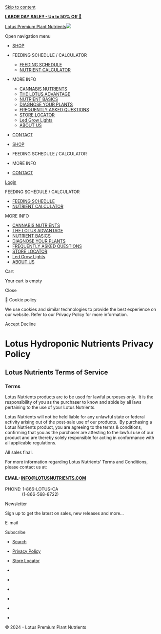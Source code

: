[Skip to content](#main)

[**LABOR DAY SALE!! - Up to 50% Off 🦍**](https://www.gorillagrowtent.com/collections/lotus-nutrients "https://www.gorillagrowtent.com/collections/lotus-nutrients")

[Lotus Premium Plant Nutrients![](//lotusnutrients.com/cdn/shop/files/Lotus-Logo.webp?v=1683572191&width=409)](https://lotusnutrients.com/)

Open navigation menu

* [SHOP](https://lotusnutrients.com/pages/best-cannabis-nutrients)
* FEEDING SCHEDULE / CALCULATOR
    
    * [FEEDING SCHEDULE](https://lotusnutrients.com/pages/cannabis-feeding-schedule)
    * [NUTRIENT CALCULATOR](https://lotusnutrients.com/pages/nutrient-calculator)
    
* MORE INFO
    
    * [CANNABIS NUTRIENTS](https://lotusnutrients.com/pages/best-cannabis-nutrients)
    * [THE LOTUS ADVANTAGE](https://lotusnutrients.com/pages/best-hydroponic-nutrients)
    * [NUTRIENT BASICS](https://lotusnutrients.com/pages/understanding-the-nutrients-your-plants-need)
    * [DIAGNOSE YOUR PLANTS](https://lotusnutrients.com/pages/cannabis-deficiencies)
    * [FREQUENTLY ASKED QUESTIONS](https://lotusnutrients.com/pages/frequently-asked-questions)
    * [STORE LOCATOR](https://lotusnutrients.com/pages/nutrients-near-me)
    * [Led Grow Lights](https://www.kindledgrowlights.com/)
    * [ABOUT US](https://lotusnutrients.com/pages/about)
    
* [CONTACT](https://lotusnutrients.com/pages/contact-and-support)

* [SHOP](https://lotusnutrients.com/pages/best-cannabis-nutrients)
* FEEDING SCHEDULE / CALCULATOR
* MORE INFO
* [CONTACT](https://lotusnutrients.com/pages/contact-and-support)

[Login](https://lotusnutrients.com/account/login)

FEEDING SCHEDULE / CALCULATOR

* [FEEDING SCHEDULE](https://lotusnutrients.com/pages/cannabis-feeding-schedule)
* [NUTRIENT CALCULATOR](https://lotusnutrients.com/pages/nutrient-calculator)

MORE INFO

* [CANNABIS NUTRIENTS](https://lotusnutrients.com/pages/best-cannabis-nutrients)
* [THE LOTUS ADVANTAGE](https://lotusnutrients.com/pages/best-hydroponic-nutrients)
* [NUTRIENT BASICS](https://lotusnutrients.com/pages/understanding-the-nutrients-your-plants-need)
* [DIAGNOSE YOUR PLANTS](https://lotusnutrients.com/pages/cannabis-deficiencies)
* [FREQUENTLY ASKED QUESTIONS](https://lotusnutrients.com/pages/frequently-asked-questions)
* [STORE LOCATOR](https://lotusnutrients.com/pages/nutrients-near-me)
* [Led Grow Lights](https://www.kindledgrowlights.com/)
* [ABOUT US](https://lotusnutrients.com/pages/about)

Cart

Your cart is empty

Close

🍪 Cookie policy

We use cookies and similar technologies to provide the best experience on our website. Refer to our Privacy Policy for more information.

Accept Decline

Lotus Hydroponic Nutrients Privacy Policy
=========================================

Lotus Nutrients Terms of Service
--------------------------------

### Terms

Lotus Nutrients products are to be used for lawful purposes only.  It is the responsibility of you as the purchaser to know and abide by all laws pertaining to the use of your Lotus Nutrients.

Lotus Nutrients will not be held liable for any unlawful state or federal activity arising out of the post-sale use of our products.  By purchasing a Lotus Nutrients product, you are agreeing to the terms & conditions, confirming that you as the purchaser are attesting to the lawful use of our product and are thereby solely responsible for acting in conformance with all applicable regulations.

All sales final.

For more information regarding Lotus Nutrients' Terms and Conditions, please contact us at:

#### EMAIL: INFO@LOTUSNUTRIENTS.COM  
PHONE: 1-866-LOTUS-CA  
              (1-866-568-8722)

Newsletter

Sign up to get the latest on sales, new releases and more…

E-mail

Subscribe

* [Search](https://lotusnutrients.com/search)
* [Privacy Policy](https://lotusnutrients.com/pages/privacy-policy)
* [Store Locator](https://lotusnutrients.com/pages/nutrients-near-me)

* [](https://www.facebook.com/lotusnutrients/)
* [](https://twitter.com/lotusnutrients)
* [](https://www.instagram.com/lotusnutrients/)
* [](https://www.pinterest.com/growstrongindustries)
* [](https://www.youtube.com/@LotusNutrients/)
* [](https://www.tiktok.com/@growstrongindustries)

© 2024 - Lotus Premium Plant Nutrients